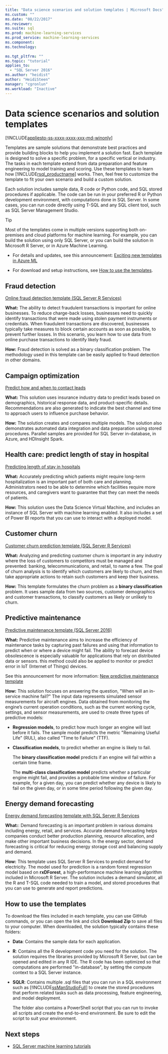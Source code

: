 ```yaml
---
title: "Data science scenarios and solution templates | Microsoft Docs"
ms.custom: ""
ms.date: "08/22/2017"
ms.reviewer: 
ms.suite: sql
ms.prod: machine-learning-services
ms.prod_service: machine-learning-services
ms.component: 
ms.technology: 
  
ms.tgt_pltfrm: ""
ms.topic: "tutorial"
applies_to: 
  - "SQL Server 2016"
ms.author: "heidist"
author: "HeidiSteen"
manager: "cgronlun"
ms.workload: "Inactive"
---
```

# Data science scenarios and solution templates
[!INCLUDE[appliesto-ss-xxxx-xxxx-xxx-md-winonly](../../includes/appliesto-ss-xxxx-xxxx-xxx-md-winonly.md)]

Templates are sample solutions that demonstrate best practices and provide building blocks to help you implement a solution fast. Each template is designed to solve a specific problem, for a specific vertical or industry. The tasks in each template extend from data preparation and feature engineering to model training and scoring. Use these templates to learn how [!INCLUDE[rsql_productname](../../includes/rsql-productname-md.md)] works. Then, feel free to customize the template to fit your own scenario and build a custom solution. 

Each solution includes sample data, R code or Python code, and SQL stored procedures if applicable. The code can be run in your preferred R or Python development environment, with computations done in SQL Server. In some cases, you can run code directly using T-SQL and any SQL client tool, such as SQL Server Management Studio.

> [!TIP]
> 
> Most of the templates come in multiple versions supporting both on-premises and cloud platforms for machine learning. For example, you can build the solution using only SQL Server, or you can build the solution in Microsoft R Server, or in Azure Machine Learning.

+ For details and updates, see this announcement: [Exciting new templates in Azure ML](https://blogs.technet.microsoft.com/machinelearning/2015/04/09/exciting-new-templates-in-azure-ml/)

+ For download and setup instructions, see [How to use the templates](#bkmk_HowTo).

## Fraud detection

[Online fraud detection template (SQL Server R Services)](https://github.com/Microsoft/SQL-Server-R-Services-Samples/blob/master/FraudDetection/Introduction.md)

**What:** The ability to detect fraudulent transactions is important for online businesses. To reduce charge-back losses, businesses need to quickly identify transactions that were made using stolen payment instruments or credentials. When fraudulent transactions are discovered, businesses typically take measures to block certain accounts as soon as possible, to prevent further losses. In this scenario, you learn how to use data from online purchase transactions to identify likely fraud.

**How:**  Fraud detection is solved as a binary classification problem. The methodology used in this template can be easily applied to fraud detection in other domains.


## Campaign optimization

[Predict how and when to contact leads](https://microsoft.github.io/r-server-campaign-optimization/)

**What:** This solution uses insurance industry data to predict leads based on demographics, historical response data, and product-specific details.  Recommendations are also generated to indicate the best channel and time to approach users to influence purchase behavior.

**How:** The solution creates and compares multiple models. The solution also demonstrates automated data integration and data preparation using stored procedures. Parallel samples are provided for SQL Server in-database, in Azure, and HDInsight Spark. 

## Health care: predict length of stay in hospital 

[Predicting length of stay in hospitals](https://gallery.cortanaintelligence.com/Solution/Predicting-Length-of-Stay-in-Hospitals-1)

**What:** Accurately predicting which patients might require long-term hospitalization is an important part of both care and planning. Administrators need to be able to determine which facilities require more resources, and caregivers want to guarantee that they can meet the needs of patients.

**How:** This solution uses the Data Science Virtual Machine, and includes an instance of SQL Server with machine learning enabled. It also includes a set of Power BI reports that you can use to interact with a deployed model.

## Customer churn

[Customer churn prediction template (SQL Server R Services)](https://github.com/Microsoft/SQL-Server-R-Services-Samples/blob/master/Churn/Introduction.md)

**What:** Analyzing and predicting customer churn is important in any industry where the loss of customers to competitors must be managed and prevented:  banking, telecommunications, and retail, to name a few. The goal of churn analysis is to identify which customers are likely to churn, and then take appropriate actions to retain such customers and keep their business.

**How:** This template formulates the churn problem as a **binary classification** problem. It uses sample data from two sources, customer demographics and customer transactions, to classify customers as likely or unlikely to churn.
  
## Predictive maintenance

[Predictive maintenance template (SQL Server 2016)](https://github.com/Microsoft/SQL-Server-R-Services-Samples/blob/master/PredictiveMaintenance/Introduction.md)

**What:** Predictive maintenance aims to increase the efficiency of maintenance tasks by capturing past failures and using that information to predict when or where a device might fail. The ability to forecast device obsolescence is especially valuable for applications that rely on distributed data or sensors. this method could also be applied to monitor or predict error in IoT (Internet of Things) devices.

See this announcement for more information: [New predictive maintenance template](https://blogs.technet.microsoft.com/machinelearning/2015/04/09/exciting-new-templates-in-azure-ml/)

**How:** This solution focuses on answering the question, "When will an in-service machine fail?" The input data represents simulated sensor measurements for aircraft engines. Data obtained from monitoring the engine’s current operation conditions, such as the current working cycle, settings, and sensor measurements, are used to create three types of predictive models:

-   **Regression models**, to predict how much longer an engine will last before it fails. The sample model predicts the metric "Remaining Useful Life" (RUL), also called "Time to Failure" (TTF).
  
-   **Classification models**, to predict whether an engine is likely to fail.
  
    The **binary classification model** predicts if an engine will fail within a certain time frame.

    The **multi-class classification model** predicts whether a particular engine might fail, and provides a probable time window of failure. For example, for a given day, you can predict whether any device is likely to fail on the given day, or in some time period following the given day.

## Energy demand forecasting

[Energy demand forecasting template with SQL Server R Services](https://gallery.cortanaintelligence.com/Tutorial/Energy-Demand-Forecast-Template-with-SQL-Server-R-Services-1)

**What:**: Demand forecasting is an important problem in various domains including energy, retail, and services. Accurate demand forecasting helps companies conduct better production planning, resource allocation, and make other important business decisions. In the energy sector, demand forecasting is critical for reducing energy storage cost and balancing supply and demand.

**How:** This template uses SQL Server R Services to predict demand for electricity. The model used for prediction is a random forest regression model based on **rxDForest**, a high-performance machine learning algorithm included in Microsoft R Server. The solution includes a demand simulator, all the R and T-SQL code needed to train a model, and stored procedures that you can use to generate and report predictions. 


## <a name="bkmk_HowTo"></a>How to use the templates

To download the files included in each template, you can use GitHub commands, or you can open the link and click **Download Zip** to save all files to your computer.  When downloaded, the solution typically contains these folders:
  
-   **Data**: Contains the sample data for each application.
  
-   **R**: Contains all the R development code you need for the solution. The solution requires the libraries provided by Microsoft R Server, but can be opened and edited in any R IDE. The R code has been optimized so that computations are performed "in-database", by setting the compute context to a SQL Server instance.
  
-   **SQLR**: Contains multiple .sql files that you can run in a SQL environment such as [!INCLUDE[ssManStudioFull](../../includes/ssmanstudiofull-md.md)] to create the stored procedures that perform related tasks such as data processing, feature engineering, and model deployment.
  
    The folder also contains a PowerShell script that you can run to invoke all scripts and create the end-to-end environment. Be sure to edit the script to suit your environment.

## Next steps

+ [SQL Server machine learning tutorials](machine-learning-services-tutorials.md)




